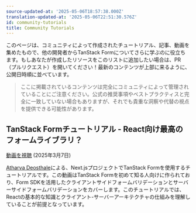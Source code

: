 ```yaml
---
source-updated-at: '2025-05-06T18:57:38.000Z'
translation-updated-at: '2025-05-06T22:51:30.576Z'
id: community-tutorials
title: Community Tutorials
---
```


このページは、コミュニティによって作成されたチュートリアル、記事、動画を集めたもので、他の開発者からTanStack Formについてさらに学ぶのに役立ちます。もしあなたが作成したリソースをこのリストに追加したい場合は、PR（プルリクエスト）を開いてください！最新のコンテンツが上部に来るように、公開日時順に並べています。

> ここに掲載されているコンテンツは完全にコミュニティによって管理されていることにご注意ください。公式の推奨事項やベストプラクティスと完全に一致していない場合もありますが、それでも貴重な洞察や代替の視点を提供できる可能性があります。

## TanStack Formチュートリアル - React向け最高のフォームライブラリ？

[動画を視聴](https://youtu.be/5oFQd-uAAHo) (2025年3月7日)

[Atharva Deosthale](https://links.atharva.codes)による、Next.jsプロジェクトでTanStack Formを使用するチュートリアルです。この動画はTanStack Formを初めて知る人向けに作られており、Form SDKを活用したクライアントサイドフォームバリデーションとサーバーサイドフォームバリデーションをカバーします。このチュートリアルでは、Reactの基本的な知識とクライアント-サーバーアーキテクチャの仕組みを理解していることが前提となっています。
